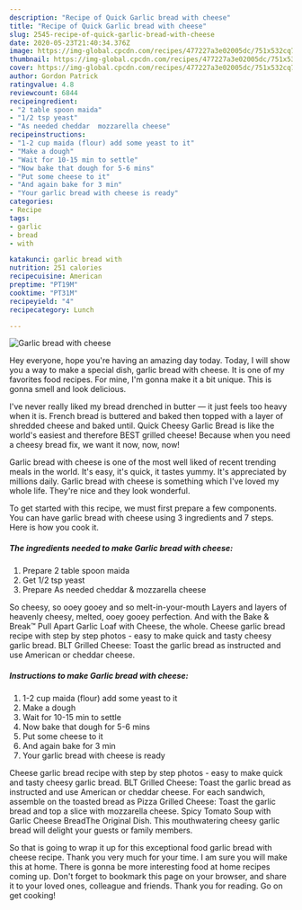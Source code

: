 ```yaml
---
description: "Recipe of Quick Garlic bread with cheese"
title: "Recipe of Quick Garlic bread with cheese"
slug: 2545-recipe-of-quick-garlic-bread-with-cheese
date: 2020-05-23T21:40:34.376Z
image: https://img-global.cpcdn.com/recipes/477227a3e02005dc/751x532cq70/garlic-bread-with-cheese-recipe-main-photo.jpg
thumbnail: https://img-global.cpcdn.com/recipes/477227a3e02005dc/751x532cq70/garlic-bread-with-cheese-recipe-main-photo.jpg
cover: https://img-global.cpcdn.com/recipes/477227a3e02005dc/751x532cq70/garlic-bread-with-cheese-recipe-main-photo.jpg
author: Gordon Patrick
ratingvalue: 4.8
reviewcount: 6844
recipeingredient:
- "2 table spoon maida"
- "1/2 tsp yeast"
- "As needed cheddar  mozzarella cheese"
recipeinstructions:
- "1-2 cup maida (flour) add some yeast to it"
- "Make a dough"
- "Wait for 10-15 min to settle"
- "Now bake that dough for 5-6 mins"
- "Put some cheese to it"
- "And again bake for 3 min"
- "Your garlic bread with cheese is ready"
categories:
- Recipe
tags:
- garlic
- bread
- with

katakunci: garlic bread with 
nutrition: 251 calories
recipecuisine: American
preptime: "PT19M"
cooktime: "PT31M"
recipeyield: "4"
recipecategory: Lunch

---
```



![Garlic bread with cheese](https://img-global.cpcdn.com/recipes/477227a3e02005dc/751x532cq70/garlic-bread-with-cheese-recipe-main-photo.jpg)

Hey everyone, hope you're having an amazing day today. Today, I will show you a way to make a special dish, garlic bread with cheese. It is one of my favorites food recipes. For mine, I'm gonna make it a bit unique. This is gonna smell and look delicious.

I&#39;ve never really liked my bread drenched in butter — it just feels too heavy when it is. French bread is buttered and baked then topped with a layer of shredded cheese and baked until. Quick Cheesy Garlic Bread is like the world&#39;s easiest and therefore BEST grilled cheese! Because when you need a cheesy bread fix, we want it now, now, now!

Garlic bread with cheese is one of the most well liked of recent trending meals in the world. It's easy, it's quick, it tastes yummy. It's appreciated by millions daily. Garlic bread with cheese is something which I've loved my whole life. They're nice and they look wonderful.


To get started with this recipe, we must first prepare a few components. You can have garlic bread with cheese using 3 ingredients and 7 steps. Here is how you cook it.

<!--inarticleads1-->

##### The ingredients needed to make Garlic bread with cheese:

1. Prepare 2 table spoon maida
1. Get 1/2 tsp yeast
1. Prepare As needed cheddar &amp; mozzarella cheese


So cheesy, so ooey gooey and so melt-in-your-mouth Layers and layers of heavenly cheesy, melted, ooey gooey perfection. And with the Bake &amp; Break™ Pull Apart Garlic Loaf with Cheese, the whole. Cheese garlic bread recipe with step by step photos - easy to make quick and tasty cheesy garlic bread. BLT Grilled Cheese: Toast the garlic bread as instructed and use American or cheddar cheese. 

<!--inarticleads2-->

##### Instructions to make Garlic bread with cheese:

1. 1-2 cup maida (flour) add some yeast to it
1. Make a dough
1. Wait for 10-15 min to settle
1. Now bake that dough for 5-6 mins
1. Put some cheese to it
1. And again bake for 3 min
1. Your garlic bread with cheese is ready


Cheese garlic bread recipe with step by step photos - easy to make quick and tasty cheesy garlic bread. BLT Grilled Cheese: Toast the garlic bread as instructed and use American or cheddar cheese. For each sandwich, assemble on the toasted bread as Pizza Grilled Cheese: Toast the garlic bread and top a slice with mozzarella cheese. Spicy Tomato Soup with Garlic Cheese BreadThe Original Dish. This mouthwatering cheesy garlic bread will delight your guests or family members. 

So that is going to wrap it up for this exceptional food garlic bread with cheese recipe. Thank you very much for your time. I am sure you will make this at home. There is gonna be more interesting food at home recipes coming up. Don't forget to bookmark this page on your browser, and share it to your loved ones, colleague and friends. Thank you for reading. Go on get cooking!
